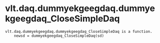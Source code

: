 # vlt.daq.dummyekgeegdaq.dummyekgeegdaq_CloseSimpleDaq

```
vlt.daq.dummyekgeegdaq.dummyekgeegdaq_CloseSimpleDaq is a function.
    newsd = dummyekgeegdaq_CloseSimpleDaq(sd)

```
